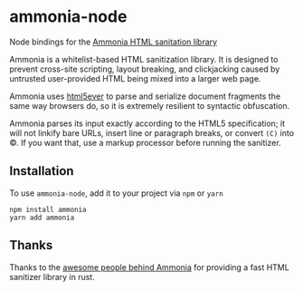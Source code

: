 # ammonia-node

Node bindings for the [Ammonia HTML sanitation library]

Ammonia is a whitelist-based HTML sanitization library. It is designed to
prevent cross-site scripting, layout breaking, and clickjacking caused
by untrusted user-provided HTML being mixed into a larger web page.

Ammonia uses [html5ever] to parse and serialize document fragments the same way browsers do,
so it is extremely resilient to syntactic obfuscation.

Ammonia parses its input exactly according to the HTML5 specification;
it will not linkify bare URLs, insert line or paragraph breaks, or convert `(C)` into &copy;.
If you want that, use a markup processor before running the sanitizer.

[html5ever]: https://github.com/servo/html5ever "The HTML parser in Servo"
[Ammonia HTML sanitation library]: https://github.com/rust-ammonia/ammonia "Repair and secure untrusted HTML"

Installation
-----------

To use `ammonia-node`, add it to your project via `npm` or `yarn`

```
npm install ammonia
yarn add ammonia
```

Thanks
------

Thanks to the [awesome people behind Ammonia] for providing a fast HTML sanitizer library in rust.

[awesome people behind Ammonia]: https://github.com/rust-ammonia/ammonia/graphs/contributors "Ammonia Contributors"
